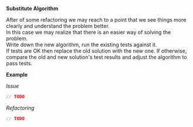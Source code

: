 **Substitute Algorithm**

After of some refactoring we may reach to a point that we see things more clearly and understand the problem better.  
In this case we may realize that there is an easier way of solving the problem.  
Write down the new algorithm, run the existing tests against it.  
If tests are OK then replace the old solution with the new one.
If otherwise, compare the old and new solution's test results and adjust the algorithm to pass tests.

**Example**

_Issue_

```csharp
// TODO
```

_Refactoring_

```csharp
// TODO
```
